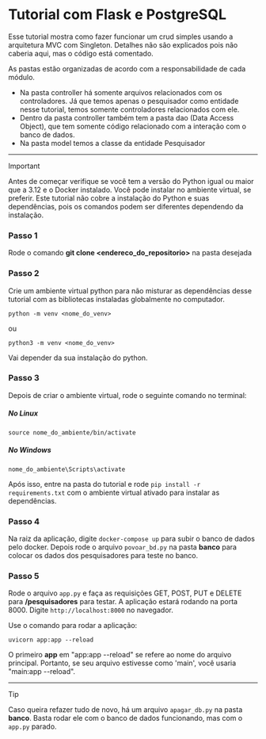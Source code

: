 # Tutorial com Flask e PostgreSQL

Esse tutorial mostra como fazer funcionar um crud simples usando a arquitetura MVC com Singleton.
Detalhes não são explicados pois não caberia aqui, mas o código está comentado.

As pastas estão organizadas de acordo com a responsabilidade de cada módulo.

- Na pasta controller há somente arquivos relacionados com os controladores. Já que temos apenas o pesquisador como entidade nesse tutorial, temos somente controladores relacionados com ele.
- Dentro da pasta controller também tem a pasta dao (Data Access Object), que tem somente código relacionado com a interação com o banco de dados.
- Na pasta model temos a classe da entidade Pesquisador

---

> [!IMPORTANT]
>
> Antes de começar verifique se você tem a versão do Python igual ou maior que a 3.12 e o Docker instalado. Você pode instalar no ambiente virtual, se preferir. Este tutorial não cobre a instalação do Python e suas dependências, pois os comandos podem ser diferentes dependendo da instalação.

### Passo 1

Rode o comando **git clone <endereco_do_repositorio>** na pasta desejada

### Passo 2

Crie um ambiente virtual python para não misturar as dependências desse tutorial com as bibliotecas instaladas globalmente no computador.

`python -m venv <nome_do_venv>`

ou

`python3 -m venv <nome_do_venv>`

Vai depender da sua instalação do python.

### Passo 3

Depois de criar o ambiente virtual, rode o seguinte comando no terminal:

##### No Linux

`source nome_do_ambiente/bin/activate`

##### No Windows

`nome_do_ambiente\Scripts\activate`

Após isso, entre na pasta do tutorial e rode `pip install -r requirements.txt` com o ambiente virtual ativado para instalar as dependências.

### Passo 4

Na raiz da aplicação, digite `docker-compose up` para subir o banco de dados pelo docker.
Depois rode o arquivo `povoar_bd.py` na pasta **banco** para colocar os dados dos pesquisadores para teste no banco.

### Passo 5

Rode o arquivo `app.py` e faça as requisições GET, POST, PUT e DELETE para **/pesquisadores** para testar.
A aplicação estará rodando na porta 8000. Digite `http://localhost:8000` no navegador.

Use o comando para rodar a aplicação:

`uvicorn app:app --reload`

O primeiro **app** em "app:app --reload" se refere ao nome do arquivo principal. Portanto, se seu arquivo estivesse como 'main', você usaria "main:app --reload".

---

> [!TIP]
>
> Caso queira refazer tudo de novo, há um arquivo `apagar_db.py` na pasta **banco**. Basta rodar ele com o banco de dados funcionando, mas com o `app.py` parado.

